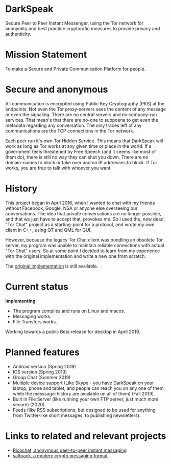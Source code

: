 # DarkSpeak

Secure Peer to Peer Instant Messenger, using the Tor network for anonymity and best practice cryptorafic measures to provide privacy and authenticity.

# Mission Statement

To make a Secure and Private Communication Platform for people.

# Secure and anonymous

All communication is encrypted using Public Key Cryptography (PKS) at the endpoints. Not even the Tor proxy-servers sees the content of any message or even the signaling. There are no central servers and no company-run services. That mean's that there are no-one to subpoena to get even the metadata regarding any conversation. The only traces left of any communications are the TCP connections in the Tor network.

Each peer run it's own Tor Hidden Service. This means that DarkSpeak will work as long as Tor works at any given time or place in the world. If a government feels threatened by Free Speech (and it seems like most of them do), there is still no way they can shut you down. There are no domain-names to block or take over and no IP addresses to block. If Tor works, you are free to talk with whoever you want.

# History

This project began in April 2016, when I wanted to chat with my friends without Facebook, Google, NSA or anyone else overseeing our conversations. The idea that private conversations are no longer possible, and that we just have to accept that, provokes me. So I used the, now dead, "Tor Chat" project as a starting-point for a protocol, and wrote my own client in C++, using QT and QML for GUI.

However, because the legacy Tor Chat client was bundling an obsolete Tor server, my program was unable to maintain reliable connections with actual "Tor Chat" users. So at some point I decided to learn from my experience with the original implementation and write a new one from scratch.

The [original implementation](https://github.com/jgaa/darkspeak/tree/original-impl-torchat-prot) is still available.

# Current status

**Implementing**

- The program compiles and runs on Linux and macos.
- Messaging works.
- File Transfers works.

Working towards a public Beta release for desktop in April 2019.

# Planned features

- Android version (Spring 2019)
- IOS version (Spring 2019)
- Group Chat (Summer 2019)
- Multiple device support (Like Skype - you have DarkSpeak on your laptop, phone and tablet, and people can reach you on any one of them, while the messsage-history are available on all of them) (Fall 2019).
- Built in File Server (like running your own FTP server, just much more secure) (2020)
- Feeds (like RSS subscriptions, but designed to be used for anything from Twitter-like short messages, to publishing newsletters).


# Links to related and relevant projects
 - [Ricochet, anonymous peer-to-peer instant messaging](https://github.com/ricochet-im/ricochet)
 - [saltpack, a modern crypto messaging format](https://saltpack.org/)

